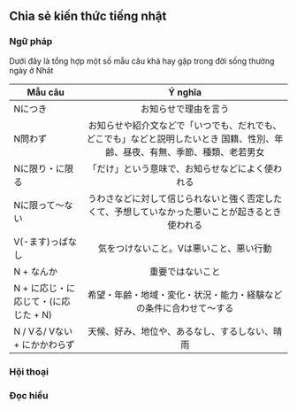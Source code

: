 ## Chia sẻ kiến thức tiếng nhật

### Ngữ pháp

Dưới đây là tổng hợp một số mẫu câu khá hay gặp trong đời sống thường ngày ở Nhât

| Mẫu câu | Ý nghĩa |
| ------------- | :-------------: |
| Nにつき | お知らせで理由を言う |
| N問わず | お知らせや紹介文などで「いつでも、だれでも、どこでも」などと説明したいとき  国籍、性別、年齢、昼夜、有無、季節、種類、老若男女|
| Nに限り・に限る |「だけ」という意味で、お知らせなどによく使われる |
| Nに限って〜ない | うわさなどに対して信じられないと強く否定したくて、予想していなかった悪いことが起きるとき使われる |
| V(-ます)っぱなし | 気をつけないこと。Vは悪いこと、悪い行動 |
| N + なんか | 重要ではないこと  |
| N + に応じ・に応じて・(に応じた + N) | 希望・年齢・地域・変化・状況・能力・経験などの条件に合わせて〜する |
| N / Vる/ Vない + にかかわらず | 天候、好み、地位や、あるなし、するしない、晴雨 |

### Hội thoại

### Đọc hiểu

